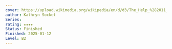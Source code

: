 ```yaml
---
cover: https://upload.wikimedia.org/wikipedia/en/d/d3/The_Help_%282011_film%29.jpg
author: Kathryn Socket
Series: 
rating: ★★★★
Status: Finished
Finished: 2025-01-12
Level: B2
---
```








